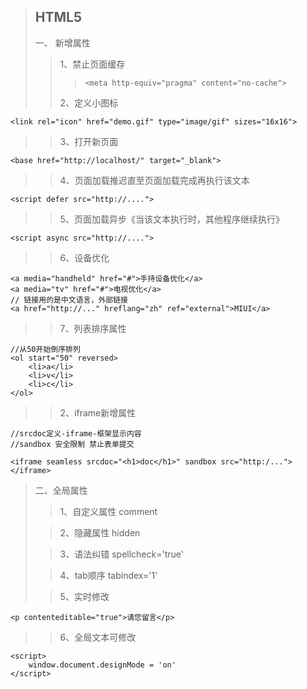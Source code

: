 > ## HTML5
> 
> 一、   新增属性
> 
> >    1、禁止页面缓存
> > >     <meta http-equiv="pragma" content="no-cache">
> >    2、定义小图标  
> > > 
```
<link rel="icon" href="demo.gif" type="image/gif" sizes="16x16">
```


> >    3、打开新页面
```
<base href="http://localhost/" target="_blank">
```


> >    4、页面加载推迟直至页面加载完成再执行该文本
```
<script defer src="http://....">
```

> >    5、页面加载异步《当该文本执行时，其他程序继续执行》
```
<script async src="http://....">
```

> >    6、设备优化
```
<a media="handheld" href="#">手持设备优化</a>
<a media="tv" href="#">电视优化</a>
// 链接用的是中文语言，外部链接
<a href="http://..." hreflang="zh" ref="external">MIUI</a>
```

> >   7、列表排序属性
```
//从50开始倒序排列
<ol start="50" reversed>
    <li>a</li>
    <li>v</li>
    <li>c</li>
</ol>
```

> >   2、iframe新增属性
```
//srcdoc定义-iframe-框架显示内容 
//sandbox 安全限制 禁止表单提交

<iframe seamless srcdoc="<h1>doc</h1>" sandbox src="http:/..."></iframe>
``` 


>  二、全局属性
> >  1、自定义属性 comment
> 
> >  2、隐藏属性 hidden
> 
> >  3、语法纠错 spellcheck='true'
>
> >  4、tab顺序 tabindex='1'
>
> >  5、实时修改 
```
<p contenteditable="true">请您留言</p>
```
>
> >  6、全局文本可修改
```
<script>
    window.document.designMode = 'on'
</script>
```
